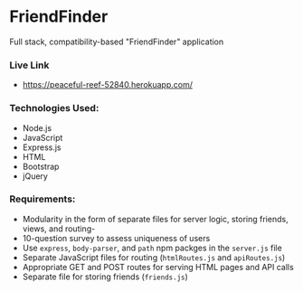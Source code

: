 # FriendFinder
Full stack, compatibility-based  "FriendFinder" application

### Live Link
- https://peaceful-reef-52840.herokuapp.com/

### Technologies Used: 
- Node.js
- JavaScript
- Express.js
- HTML
- Bootstrap 
- jQuery

### Requirements:
- Modularity in the form of separate files for server logic, storing friends, views, and routing-
- 10-question survey to assess uniqueness of users
- Use `express`, `body-parser`, and `path` npm packges in the `server.js` file 
- Separate JavaScript files for routing (`htmlRoutes.js` and `apiRoutes.js`)
- Appropriate GET and POST routes for serving HTML pages and API calls
- Separate file for storing friends (`friends.js`)
